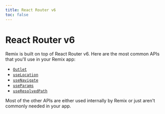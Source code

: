 ```yaml
---
title: React Router v6
toc: false
---
```


# React Router v6

Remix is built on top of React Router v6. Here are the most common APIs that you'll use in your Remix app:

- [`Outlet`][outlet]
- [`useLocation`][use-location]
- [`useNavigate`][use-navigate]
- [`useParams`][use-params]
- [`useResolvedPath`][use-resolved-path]

Most of the other APIs are either used internally by Remix or just aren't commonly needed in your app.

[outlet]: https://reactrouter.com/main/components/outlet
[use-location]: https://reactrouter.com/docs/hooks/use-location
[use-navigate]: https://reactrouter.com/docs/hooks/use-navigate
[use-params]: https://reactrouter.com/docs/hooks/use-params
[use-resolved-path]: https://reactrouter.com/docs/hooks/use-resolved-path
